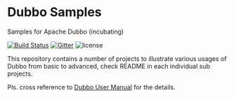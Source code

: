 # Dubbo Samples

Samples for Apache Dubbo (incubating)

[![Build Status](https://travis-ci.org/apache/incubator-dubbo-samples.svg?branch=master)](https://travis-ci.org/apache/incubator-dubbo-samples) 
[![Gitter](https://badges.gitter.im/alibaba/dubbo.svg)](https://gitter.im/alibaba/dubbo?utm_source=badge&utm_medium=badge&utm_campaign=pr-badge)
![license](https://img.shields.io/github/license/apache/incubator-dubbo-samples.svg)

This repository contains a number of projects to illustrate various usages of Dubbo from basic to advanced, check README in each individual sub projects. 

Pls. cross reference to [Dubbo User Manual](http://dubbo.apache.org/en-us/docs/user/quick-start.html) for the details.

